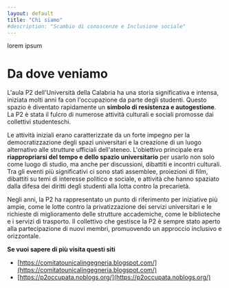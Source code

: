 ```yaml
---
layout: default
title: "Chi siamo"
#description: "Scambio di conoscenze e Inclusione sociale"
---
```


lorem ipsum

# Da dove veniamo
L'aula P2 dell'Università della Calabria ha una storia significativa e intensa, iniziata molti anni fa con l'occupazione da parte degli studenti. Questo spazio è diventato rapidamente un **simbolo di resistenza e autogestione**. La P2 è stata il fulcro di numerose attività culturali e sociali promosse dai collettivi studenteschi.

Le attività iniziali erano caratterizzate da un forte impegno per la democratizzazione degli spazi universitari e la creazione di un luogo alternativo alle strutture ufficiali dell'ateneo. L'obiettivo principale era **riappropriarsi del tempo e dello spazio universitario** per usarlo non solo come luogo di studio, ma anche per discussioni, dibattiti e incontri culturali. Tra gli eventi più significativi ci sono stati assemblee, proiezioni di film, dibattiti su temi di interesse politico e sociale, e attività che hanno spaziato dalla difesa dei diritti degli studenti alla lotta contro la precarietà.

Negli anni, la P2 ha rappresentato un punto di riferimento per iniziative più ampie, come le lotte contro la privatizzazione dei servizi universitari e le richieste di miglioramento delle strutture accademiche, come le biblioteche e i servizi di trasporto. Il collettivo che gestisce la P2 è sempre stato aperto alla partecipazione di nuovi membri, promuovendo un approccio inclusivo e orizzontale.

**Se vuoi sapere di più visita questi siti**
- [https://comitatounicalingegneria.blogspot.com/](https://comitatounicalingegneria.blogspot.com/)
- [https://p2occupata.noblogs.org/](https://p2occupata.noblogs.org/)